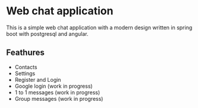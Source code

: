 # Web chat application
This is a simple web chat application with a modern design written in spring boot with postgresql and angular.

## Feathures
- Contacts
- Settings
- Register and Login
- Google login (work in progress)
- 1 to 1 messages (work in progress)
- Group messages (work in progress)
